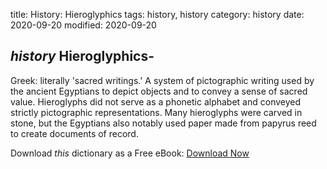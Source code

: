 title: History: Hieroglyphics
tags: history, history
category: history
date: 2020-09-20
modified: 2020-09-20

## _history_  Hieroglyphics-
Greek: literally 'sacred writings.'  A system of
pictographic writing used by the ancient Egyptians to depict objects
and to convey a sense of sacred value.   Hieroglyphs did not serve as
a phonetic alphabet and conveyed strictly pictographic
representations.  Many hieroglyphs were carved in stone, but the
Egyptians also notably used paper made from papyrus reed to create
documents of record.


Download *this* dictionary as a Free eBook: [Download Now]({static}static/CairnsHistoryDictionary.pdf)

